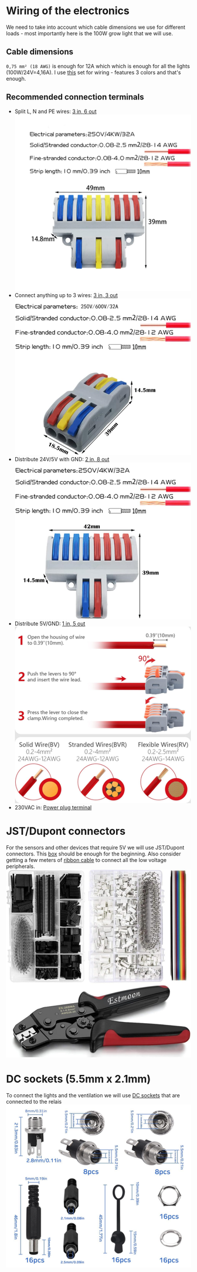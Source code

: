 # Wiring of the electronics
We need to take into account which cable dimensions we use for different loads - 
most importantly here is the 100W grow light that we will use. 

## Cable dimensions
`0,75 mm² (18 AWG)` is enough for 12A which which is enough for all the lights (100W/24V=4,16A).
I use [this](https://www.amazon.de/dp/B0C7ZW6SPN?ref=ppx_yo2ov_dt_b_product_details&th=1) set for wiring - features 3 colors and that's enough.

## Recommended connection terminals
- Split L, N and PE wires: [3 in, 6 out](https://www.amazon.de/gp/product/B09MCM6T3Z/ref=ppx_yo_dt_b_search_asin_title?ie=UTF8&psc=1)
![Screenshot](../img/klemme1.jpg)
- Connect anything up to 3 wires: [3 in, 3 out](https://www.amazon.de/gp/product/B09MCMJBF2/ref=ppx_yo_dt_b_search_asin_title?ie=UTF8&psc=1)
  ![Screenshot](../img/klemme2.jpg)
- Distribute 24V/5V with GND: [2 in, 8 out](https://www.amazon.de/gp/product/B09MCL8498/ref=ppx_yo_dt_b_search_asin_title?ie=UTF8&psc=1)
  ![Screenshot](../img/klemme3.jpg)
- Distribute 5V/GND: [1 in, 5 out](https://www.amazon.de/gp/product/B0BF9411SV/ref=ppx_yo_dt_b_search_asin_title?ie=UTF8&psc=1)
  ![Screenshot](../img/klemme4.jpg)
- 230VAC in: [Power plug terminal](https://www.amazon.de/gp/product/B074PS1L3V/ref=ppx_yo_dt_b_search_asin_title?ie=UTF8&th=1)

# JST/Dupont connectors
For the sensors and other devices that require 5V we will use JST/Dupont connectors. This [box](https://www.amazon.de/gp/product/B07ZKDTY4V/ref=ppx_yo_dt_b_search_asin_title?ie=UTF8&psc=1) should be enough for the beginning.
Also consider getting a few meters of [ribbon cable](https://www.amazon.de/dp/B09R42ZGQD?psc=1&ref=ppx_yo2ov_dt_b_product_details) to connect all the low voltage peripherals.
![JST/Dupont connectors](../img/jstdupont.jpg)
# DC sockets (5.5mm x 2.1mm)
To connect the lights and the ventilation we will use [DC sockets](https://www.amazon.de/dp/B09WY3GPD4?psc=1&ref=ppx_yo2ov_dt_b_product_details) that are connected to the relais
![DC Socket](../img/dcsocket.png)